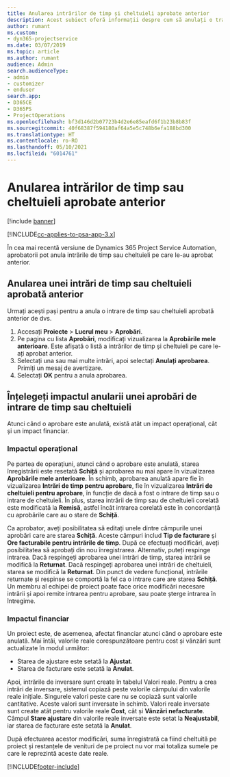 ```yaml
---
title: Anularea intrărilor de timp și cheltuieli aprobate anterior
description: Acest subiect oferă informații despre cum să anulați o tranzacție de timp și cheltuieli de proiect aprobată anterior.
author: rumant
ms.custom:
- dyn365-projectservice
ms.date: 03/07/2019
ms.topic: article
ms.author: rumant
audience: Admin
search.audienceType:
- admin
- customizer
- enduser
search.app:
- D365CE
- D365PS
- ProjectOperations
ms.openlocfilehash: bf3d146d2b07723b4d2e6e85eafd6f1b23b8b83f
ms.sourcegitcommit: 40f68387f594180af64a5e5c748b6efa188bd300
ms.translationtype: HT
ms.contentlocale: ro-RO
ms.lasthandoff: 05/10/2021
ms.locfileid: "6014761"
---
```

# <a name="cancel-previously-approved-time-or-expense-entries"></a>Anularea intrărilor de timp sau cheltuieli aprobate anterior

[!include [banner](../includes/psa-now-project-operations.md)]

[!INCLUDE[cc-applies-to-psa-app-3.x](../includes/cc-applies-to-psa-app-3x.md)]

În cea mai recentă versiune de Dynamics 365 Project Service Automation, aprobatorii pot anula intrările de timp sau cheltuieli pe care le-au aprobat anterior.

## <a name="cancel-a-previously-approved-time-or-expense-entry"></a>Anularea unei intrări de timp sau cheltuieli aprobată anterior

Urmați acești pași pentru a anula o intrare de timp sau cheltuieli aprobată anterior de dvs.

1. Accesați **Proiecte** \> **Lucrul meu** \> **Aprobări**.
2. Pe pagina cu lista **Aprobări**, modificați vizualizarea la **Aprobările mele anterioare**. Este afișată o listă a intrărilor de timp și cheltuieli pe care le-ați aprobat anterior.
3. Selectați una sau mai multe intrări, apoi selectați **Anulați aprobarea**. Primiți un mesaj de avertizare.
4. Selectați **OK** pentru a anula aprobarea.

## <a name="understand-the-impact-of-canceling-a-time-or-expense-entry-approval"></a>Înțelegeți impactul anularii unei aprobări de intrare de timp sau cheltuieli

Atunci când o aprobare este anulată, există atât un impact operațional, cât și un impact financiar.

### <a name="operational-impact"></a>Impactul operațional

Pe partea de operațiuni, atunci când o aprobare este anulată, starea înregistrării este resetată **Schiță** și aprobarea nu mai apare în vizualizarea **Aprobările mele anterioare**. În schimb, aprobarea anulată apare fie în vizualizarea **Intrări de timp pentru aprobare**, fie în vizualizarea **Intrări de cheltuieli pentru aprobare**, în funcție de dacă a fost o intrare de timp sau o intrare de cheltuieli. În plus, starea intrării de timp sau de cheltuieli corelată este modificată la **Remisă**, astfel încât intrarea corelată este în concordanță cu aprobările care au o stare de **Schiță**.

Ca aprobator, aveți posibilitatea să editați unele dintre câmpurile unei aprobări care are starea **Schiță**. Aceste câmpuri includ **Tip de facturare** și **Ore facturabile pentru intrările de timp**. După ce efectuați modificări, aveți posibilitatea să aprobați din nou înregistrarea. Alternativ, puteți respinge intrarea. Dacă respingeți aprobarea unei intrări de timp, starea intrării se modifică la **Returnat**. Dacă respingeți aprobarea unei intrări de cheltuieli, starea se modifică la **Returnat**. Din punct de vedere funcțional, intrările returnate și respinse se comportă la fel ca o intrare care are starea **Schiță**. Un membru al echipei de proiect poate face orice modificări necesare intrării și apoi remite intrarea pentru aprobare, sau poate șterge intrarea în întregime.

### <a name="financial-impact"></a>Impactul financiar

Un proiect este, de asemenea, afectat financiar atunci când o aprobare este anulată. Mai întâi, valorile reale corespunzătoare pentru cost și vânzări sunt actualizate în modul următor:

- Starea de ajustare este setată la **Ajustat**.
- Starea de facturare este setată la **Anulat**.

Apoi, intrările de inversare sunt create în tabelul Valori reale. Pentru a crea intrări de inversare, sistemul copiază peste valorile câmpului din valorile reale inițiale. Singurele valori peste care nu se copiază sunt valorile cantitative. Aceste valori sunt inversate în schimb. Valori reale inversate sunt create atât pentru valorile reale **Cost**, cât și **Vânzări nefacturate**. Câmpul **Stare ajustare** din valorile reale inversate este setat la **Neajustabil**, iar starea de facturare este setată la **Anulat**.

După efectuarea acestor modificări, suma înregistrată ca fiind cheltuită pe proiect și restanțele de venituri de pe proiect nu vor mai totaliza sumele pe care le reprezintă aceste date reale.


[!INCLUDE[footer-include](../includes/footer-banner.md)]